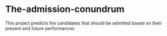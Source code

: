 # The-admission-conundrum
This project predicts the candidates that should be admitted based on their present and future performances
